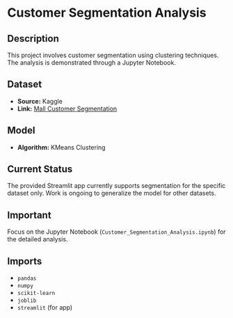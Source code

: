 # Customer Segmentation Analysis

## Description
This project involves customer segmentation using clustering techniques. The analysis is demonstrated through a Jupyter Notebook.

## Dataset
- **Source:** Kaggle
- **Link:** [Mall Customer Segmentation](https://www.kaggle.com/datasets/vjchoudhary7/customer-segmentation-tutorial-in-python)

## Model
- **Algorithm:** KMeans Clustering

## Current Status
The provided Streamlit app currently supports segmentation for the specific dataset only. Work is ongoing to generalize the model for other datasets.

## Important
Focus on the Jupyter Notebook (`Customer_Segmentation_Analysis.ipynb`) for the detailed analysis.

## Imports
- `pandas`
- `numpy`
- `scikit-learn`
- `joblib`
- `streamlit` (for app)
